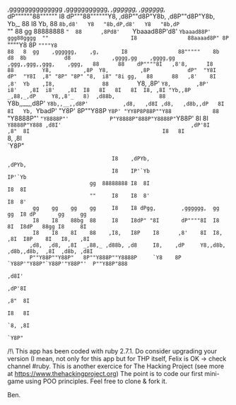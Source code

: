 ,gggggggggggggg                                          ,ggggggggggg,     _,gggggg,_        _,gggggg,_                                                                 
dP""""""88""""""                            I8           dP"""88""""""Y8, ,d8P""d8P"Y8b,    ,d8P""d8P"Y8b,                                                               
Yb,_    88                                  I8           Yb,  88      `8b,d8'   Y8   "8b,dP,d8'   Y8   "8b,dP                                                            
`""    88      gg                       88888888         `"  88      ,8Pd8'    `Ybaaad88P'd8'    `Ybaaad88P'                                                            
    ggg88gggg  ""                          I8                88aaaad8P" 8P       `""""Y8  8P       `""""Y8                                                              
       88   8  gg    ,gggggg,    ,g,       I8                88"""""    8b            d8  8b            d8             ,gggg,gg    ,gggg,gg   ,ggg,,ggg,,ggg,    ,ggg,  
       88      88    dP""""8I   ,8'8,      I8                88         Y8,          ,8P  Y8,          ,8P            dP"  "Y8I   dP"  "Y8I  ,8" "8P" "8P" "8,  i8" "8i
 gg,   88      88   ,8'    8I  ,8'  Yb    ,I8,               88         `Y8,        ,8P'  `Y8,        ,8P'           i8'    ,8I  i8'    ,8I  I8   8I   8I   8I  I8, ,8I
  "Yb,,8P    _,88,_,dP     Y8,,8'_   8)  ,d88b,              88          `Y8b,,__,,d8P'    `Y8b,,__,,d8P'           ,d8,   ,d8I ,d8,   ,d8b,,dP   8I   8I   Yb, `YbadP'
    "Y8P'    8P""Y88P      `Y8P' "YY8P8P88P""Y88             88            `"Y8888P"'        `"Y8888P"'             P"Y8888P"888P"Y8888P"`Y88P'   8I   8I   `Y8888P"Y888
                                                                                                                           ,d8I'                                        
                                                                                                                         ,dP'8I                                         
                                                                                                                        ,8"  8I                                         
                                                                                                                        I8   8I                                         
                                                                                                                        `8, ,8I                                         
                                                                                                                         `Y8P"                                          

                                     I8    ,dPYb,                                ,dPYb,                                                                                 
                                     I8    IP'`Yb                                IP'`Yb                                                                                 
                              gg  88888888 I8  8I                                I8  8I                                                                                 
                              ""     I8    I8  8'                                I8  8'                                                                                 
            gg    gg    gg    gg     I8    I8 dPgg,        ,gggggg,  gg      gg  I8 dP       gg     gg                                                                  
            I8    I8    88bg  88     I8    I8dP" "8I       dP""""8I  I8      8I  I8dP   88gg I8     8I                                                                  
            I8    I8    8I    88    ,I8,   I8P    I8      ,8'    8I  I8,    ,8I  I8P    8I   I8,   ,8I                                                                  
           ,d8,  ,d8,  ,8I  _,88,_ ,d88b, ,d8     I8,    ,dP     Y8,,d8b,  ,d8b,,d8b,  ,8I  ,d8b, ,d8I                                                                  
           P""Y88P""Y88P"   8P""Y888P""Y8888P     `Y8    8P      `Y88P'"Y88P"`Y88P'"Y88P"'  P""Y88P"888                                                                 
                                                                                                  ,d8I'                                                                 
                                                                                                ,dP'8I                                                                  
                                                                                               ,8"  8I                                                                  
                                                                                               I8   8I                                                                  
                                                                                               `8, ,8I                                                                  
                                                                                                `Y8P"                                                                   

/!\ This app has been coded with ruby 2.7.1.
Do consider upgrading your version (I mean, not only for this app but for THP itself, Felix is OK -> check channel #ruby.
This is another exercice for The Hacking Project (see more at https://www.thehackingproject.org)
The point is to code our first mini-game using POO principles.
Feel free to clone & fork it.

Ben.
